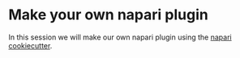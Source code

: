 # Make your own napari plugin

In this session we will make our own napari plugin using the [napari cookiecutter](https://github.com/napari/cookiecutter-napari-plugin).
